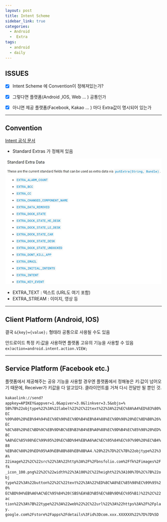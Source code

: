 ```yaml
---
layout: post
title: Intent Scheme
sidebar_link: true
categories:
  - Android
  -  Extra
tags:
  - android
  - daily
---
```



## ISSUES
- [x] Intent Scheme 에 Convention이 정해져있는가?

- [x] 그렇다면 플랫폼(Android ,IOS, Web ... ) 공통인가

- [x] 아니면 제공 플랫폼(Facebook, Kakao ... ) 마다 Extra값이 명시되어 있는가

--------------------------------------------------------
## Convention

[Intent 공식 문서](https://developer.android.com/reference/android/content/Intent?hl=ko#standard-extra-data)

- Standard Extras 가 정해져 있음

![Standard Extras](/assets/181227_standard_intents.JPG)
- EXTRA_TEXT : 텍스트 (URL도 여기 포함)
- EXTRA_STREAM : 이미지, 영상 등

---

## Client Platform (Android, IOS)

결국 `&{key}={value};` 형태라 공통으로 사용될 수도 있음

안드로이드 특정 키:값을 사용하면 플랫폼 고유의 기능을 사용할 수 있음
`ex)action=android.intent.action.VIEW;`

---
## Service Platform (Facebook etc.)
플랫폼에서 제공해주는 공유 기능을 사용할 경우엔
플랫폼에서 정해놓은 키:값이 넘어오기 때문에, Receiver가 키값을 다 알고있다.
클라이언트를 거쳐 다시 전달만 될 뿐인 것.

`kakaolink://send?appkey=APIKEY&appver=1.0&apiver=3.0&linkver=3.5&objs=%
5B%7B%22objtype%22%3A%22label%22%2C%22text%22%3A%22%EC%8A%A4%ED%83%80%EC
%99%80%20%EB%94%94%EC%9E%90%EC%9D%B4%EB%84%88%EC%9D%98%20%EC%8D%B8%26%EC
%8C%88%20%EC%BD%9C%EB%9D%BC%EB%B3%B4%EB%A0%88%EC%9D%B4%EC%85%98%20%ED%8C
%A8%EC%85%98%EC%99%95%20%EC%BD%94%EB%A6%AC%EC%95%84%EC%97%90%20%EC%B4%88
%EB%8C%80%20%ED%95%A9%EB%8B%88%EB%8B%A4.%20%22%7D%2C%7B%22objtype%22%3A%
22image%22%2C%22src%22%3A%22http%3A%2F%2Fbnsfolio.com%2Ffk%2Fimages%2Ffk
_icon_100.png%22%2C%22width%22%3A100%2C%22height%22%3A100%7D%2C%7B%22obj
type%22%3A%22button%22%2C%22text%22%3A%22%ED%8C%A8%EC%85%98%EC%99%95%20%
EC%BD%94%EB%A6%AC%EC%95%84%20(SBS%EA%B3%B5%EC%8B%9D%EC%95%B1)%22%2C%22ac
tion%22%3A%7B%22type%22%3A%22web%22%2C%22url%22%3A%22https%3A%2F%2Fplay.
google.com%2Fstore%2Fapps%2Fdetails%3Fid%3Dcom.xxx.XXXXXX%22%7D%7D%5D`

